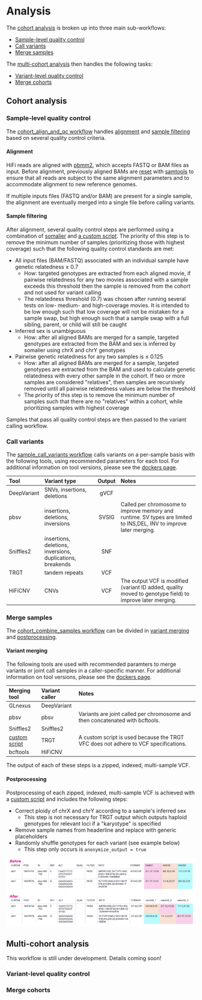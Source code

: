 # Analysis

The [cohort analysis](#cohort-analysis) is broken up into three main sub-workflows:

- [Sample-level quality control](#sample-level-quality-control)
- [Call variants](#call-variants)
- [Merge samples](#merge-samples)

The [multi-cohort analysis](#multi-cohort-analysis) then handles the following tasks:

- [Variant-level quality control](#variant-level-quality-control)
- [Merge cohorts](#merge-cohorts)


## Cohort analysis

### Sample-level quality control

The [cohort_align_and_qc workflow](../wdl/workflows/cohort_align_qc/cohort_align_qc.wdl) handles [alignment](#alignment) and [sample filtering](#sample-filtering) based on several quality control criteria. 

#### Alignment

HiFi reads are aligned with [pbmm2](https://github.com/PacificBiosciences/pbmm2), which accepts FASTQ or BAM files as input. Before alignment, previously aligned BAMs are [reset](../wdl/workflows/cohort_align_qc/cohort_align_qc.wdl#L30) with [samtools](https://github.com/samtools) to ensure that all reads are subject to the same alignment parameters and to accommodate alignment to new reference genomes.

If multiple inputs files (FASTQ and/or BAM) are present for a single sample, the alignment are eventually merged into a single file before calling variants.

#### Sample filtering

After alignment, several quality control steps are performed using a combination of [somalier](https://github.com/brentp/somalier) and [a custom script](../docker/somalier/scripts/screen_related_samples.py). The priority of this step is to remove the minimum number of samples (prioritizing those with highest coverage) such that the following quality control standards are met:

- All input files (BAM/FASTQ) associated with an individual sample have genetic relatedness ≥ 0.7
  - How: targeted genotypes are extracted from each aligned movie, if pairwise relatedness for any two movies associated with a sample exceeds this threshold then the sample is removed from the cohort and not used for variant calling
  - The relatedness threshold (0.7) was chosen after running several tests on low- medium- and high-coverage movies. It is intended to be low enough such that low coverage will not be mistaken for a sample swap, but high enough such that a sample swap with a full sibling, parent, or child will still be caught
- Inferred sex is unambiguous
  - How: after all aligned BAMs are merged for a sample, targeted genotypes are extracted from the BAM and sex is inferred by somalier using chrX and chrY genotypes
- Pairwise genetic relatedness for any two samples is ≤ 0.125
  - How: after all aligned BAMs are merged for a sample, targeted genotypes are extracted from the BAM and used to calculate genetic relatedness with every other sample in the cohort. If two or more samples are considered "relatives", then samples are recursively removed until all pairwise relatedness values are below the threshold
  - The priority of this step is to remove the minimum number of samples such that there are no "relatives" within a cohort, while prioritizing samples with highest coverage

Samples that pass all quality control steps are then passed to the variant calling workflow.

### Call variants

The [sample_call_variants workflow](../wdl/workflows/sample_call_variants/sample_call_variants.wdl) calls variants on a per-sample basis with the following tools, using recommended parameters for each tool. For additional information on tool versions, please see the [dockers page](dockers.md).

| Tool | Variant type | Output | Notes |
| :- | :- | :-: | :- |
| DeepVariant | SNVs, insertions, deletions | gVCF | |
| pbsv | insertions, deletions, inversions | SVSIG | Called per chromosome to improve memory and runtime. SV types are limited to INS,DEL, INV to improve later merging. |
| Sniffles2 | insertions, deletions, inversions, duplications, breakends | SNF | |
| TRGT | tandem repeats | VCF | |
| HiFiCNV | CNVs | VCF | The output VCF is modified (variant ID added, quality moved to genotype field) to improve later merging. |

### Merge samples

The [cohort_combine_samples workflow](../wdl/workflows/cohort_combine_samples/cohort_combine_samples.wdl) can be divided in [variant merging](#variant-merging) and [postprocessing](#postprocessing).

#### Variant merging
The following tools are used with recommended paramters to merge variants or joint call samples in a caller-specific manner. For additional information on tool versions, please see the [dockers page](dockers.md).

| Merging tool | Variant caller | Notes |
| :- | :- | :- |
| GLnexus | DeepVariant | |
| pbsv | pbsv | Variants are joint called per chromosome and then concatenated with bcftools. |
| Sniffles2 | Sniffles2 | |
| [custom script](../docker/vcfparser/scripts/merge_trgt_vcfs.py) | TRGT | A custom script is used because the TRGT VFC does not adhere to VCF specifications. |
| bcftools | HiFiCNV | |

The output of each of these steps is a zipped, indexed, multi-sample VCF.

#### Postprocessing

Postprocessing of each zipped, indexed, multi-sample VCF is achieved with a [custom script](../docker/vcfparser/scripts/postprocess_joint_vcf.py) and includes the following steps:

- Correct ploidy of chrX and chrY according to a sample's inferred sex
  - This step is not necessary for TRGT output which outputs haploid genotypes for relevant loci if a "karyotype" is specified
- Remove sample names from headerline and replace with generic placeholders
- Randomly shuffle genotypes for each variant (see example below)
  - This step only occurs is `anonymize_output = true`

![De-identified VCF example](examples/anonymize_output_example.png)

## Multi-cohort analysis

This workflow is still under development. Details coming soon!

### Variant-level quality control

### Merge cohorts
